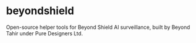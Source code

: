 # beyondshield
Open-source helper tools for Beyond Shield AI surveillance, built by Beyond Tahir under Pure Designers Ltd.
